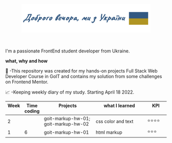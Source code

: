 <p align="center"><a href="https://github.com/dima-kyiv/"><img width="80%" src="./img/readme-header.png" /></a></p>

<br />

I'm a passionate FrontEnd student developer from Ukraine.

**what, why and how**

💼 -This repository was created for my hands-on projects Full Stack Web Developer Course in GoIT and contains my solution from some challenges on Frontend Mentor.

📈 -Keeping weekly diary of my study. Starting April 18 2022.

<table><thead><tr>
<th valign="top" width="7%">Week</th>
<th valign="top" width="7%">Time coding</th>
<th valign="top" width="36%">Projects</th>
<th valign="top" width="36%">what I learned</th>
<th valign="top" width="14%">KPI</th></tr></thead>

<tr><td>2</td><td></td><td>
goit-markup-hw-01; goit-markup-hw-02
</td><td>css color and text
</td><td>⭐⭐⭐⭐</td></tr>
<tr><td>1</td><td>6</td><td>
goit-markup-hw-01
</td><td>
html markup
</td><td>⭐⭐⭐</td></tr>
</table>
